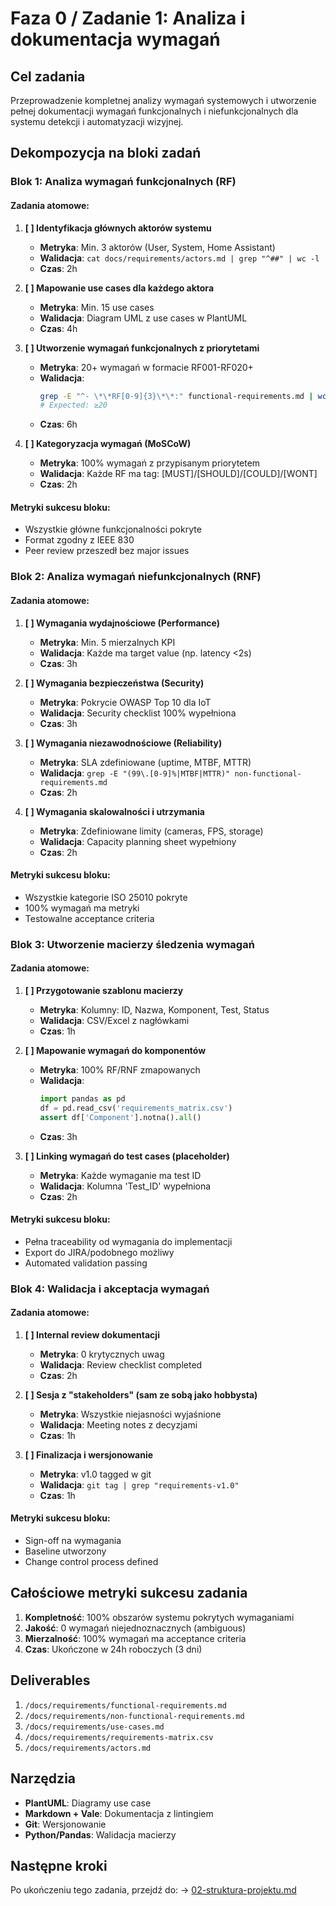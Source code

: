 # Faza 0 / Zadanie 1: Analiza i dokumentacja wymagań

## Cel zadania
Przeprowadzenie kompletnej analizy wymagań systemowych i utworzenie pełnej dokumentacji wymagań funkcjonalnych i niefunkcjonalnych dla systemu detekcji i automatyzacji wizyjnej.

## Dekompozycja na bloki zadań

### Blok 1: Analiza wymagań funkcjonalnych (RF)

#### Zadania atomowe:
1. **[ ] Identyfikacja głównych aktorów systemu**
   - **Metryka**: Min. 3 aktorów (User, System, Home Assistant)
   - **Walidacja**: `cat docs/requirements/actors.md | grep "^##" | wc -l`
   - **Czas**: 2h

2. **[ ] Mapowanie use cases dla każdego aktora**
   - **Metryka**: Min. 15 use cases
   - **Walidacja**: Diagram UML z use cases w PlantUML
   - **Czas**: 4h

3. **[ ] Utworzenie wymagań funkcjonalnych z priorytetami**
   - **Metryka**: 20+ wymagań w formacie RF001-RF020+
   - **Walidacja**: 
     ```bash
     grep -E "^- \*\*RF[0-9]{3}\*\*:" functional-requirements.md | wc -l
     # Expected: ≥20
     ```
   - **Czas**: 6h

4. **[ ] Kategoryzacja wymagań (MoSCoW)**
   - **Metryka**: 100% wymagań z przypisanym priorytetem
   - **Walidacja**: Każde RF ma tag: [MUST]/[SHOULD]/[COULD]/[WONT]
   - **Czas**: 2h

#### Metryki sukcesu bloku:
- Wszystkie główne funkcjonalności pokryte
- Format zgodny z IEEE 830
- Peer review przeszedł bez major issues

### Blok 2: Analiza wymagań niefunkcjonalnych (RNF)

#### Zadania atomowe:
1. **[ ] Wymagania wydajnościowe (Performance)**
   - **Metryka**: Min. 5 mierzalnych KPI
   - **Walidacja**: Każde ma target value (np. latency <2s)
   - **Czas**: 3h

2. **[ ] Wymagania bezpieczeństwa (Security)**
   - **Metryka**: Pokrycie OWASP Top 10 dla IoT
   - **Walidacja**: Security checklist 100% wypełniona
   - **Czas**: 3h

3. **[ ] Wymagania niezawodnościowe (Reliability)**
   - **Metryka**: SLA zdefiniowane (uptime, MTBF, MTTR)
   - **Walidacja**: `grep -E "(99\.[0-9]%|MTBF|MTTR)" non-functional-requirements.md`
   - **Czas**: 2h

4. **[ ] Wymagania skalowalności i utrzymania**
   - **Metryka**: Zdefiniowane limity (cameras, FPS, storage)
   - **Walidacja**: Capacity planning sheet wypełniony
   - **Czas**: 2h

#### Metryki sukcesu bloku:
- Wszystkie kategorie ISO 25010 pokryte
- 100% wymagań ma metryki
- Testowalne acceptance criteria

### Blok 3: Utworzenie macierzy śledzenia wymagań

#### Zadania atomowe:
1. **[ ] Przygotowanie szablonu macierzy**
   - **Metryka**: Kolumny: ID, Nazwa, Komponent, Test, Status
   - **Walidacja**: CSV/Excel z nagłówkami
   - **Czas**: 1h

2. **[ ] Mapowanie wymagań do komponentów**
   - **Metryka**: 100% RF/RNF zmapowanych
   - **Walidacja**: 
     ```python
     import pandas as pd
     df = pd.read_csv('requirements_matrix.csv')
     assert df['Component'].notna().all()
     ```
   - **Czas**: 3h

3. **[ ] Linking wymagań do test cases (placeholder)**
   - **Metryka**: Każde wymaganie ma test ID
   - **Walidacja**: Kolumna 'Test_ID' wypełniona
   - **Czas**: 2h

#### Metryki sukcesu bloku:
- Pełna traceability od wymagania do implementacji
- Export do JIRA/podobnego możliwy
- Automated validation passing

### Blok 4: Walidacja i akceptacja wymagań

#### Zadania atomowe:
1. **[ ] Internal review dokumentacji**
   - **Metryka**: 0 krytycznych uwag
   - **Walidacja**: Review checklist completed
   - **Czas**: 2h

2. **[ ] Sesja z "stakeholders" (sam ze sobą jako hobbysta)**
   - **Metryka**: Wszystkie niejasności wyjaśnione
   - **Walidacja**: Meeting notes z decyzjami
   - **Czas**: 1h

3. **[ ] Finalizacja i wersjonowanie**
   - **Metryka**: v1.0 tagged w git
   - **Walidacja**: `git tag | grep "requirements-v1.0"`
   - **Czas**: 1h

#### Metryki sukcesu bloku:
- Sign-off na wymagania
- Baseline utworzony
- Change control process defined

## Całościowe metryki sukcesu zadania

1. **Kompletność**: 100% obszarów systemu pokrytych wymaganiami
2. **Jakość**: 0 wymagań niejednoznacznych (ambiguous)
3. **Mierzalność**: 100% wymagań ma acceptance criteria
4. **Czas**: Ukończone w 24h roboczych (3 dni)

## Deliverables

1. `/docs/requirements/functional-requirements.md`
2. `/docs/requirements/non-functional-requirements.md`
3. `/docs/requirements/use-cases.md`
4. `/docs/requirements/requirements-matrix.csv`
5. `/docs/requirements/actors.md`

## Narzędzia

- **PlantUML**: Diagramy use case
- **Markdown + Vale**: Dokumentacja z lintingiem
- **Git**: Wersjonowanie
- **Python/Pandas**: Walidacja macierzy

## Następne kroki

Po ukończeniu tego zadania, przejdź do:
→ [02-struktura-projektu.md](./02-struktura-projektu.md)